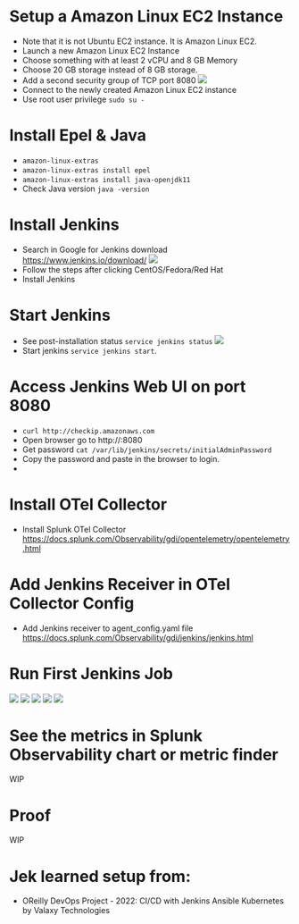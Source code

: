 # Setup a Amazon Linux EC2 Instance
- Note that it is not Ubuntu EC2 instance. It is Amazon Linux EC2.
- Launch a new Amazon Linux EC2 Instance
- Choose something with at least 2 vCPU and 8 GB Memory
- Choose 20 GB storage instead of 8 GB storage.
- Add a second security group of TCP port 8080 ![](ec2-security-group-8080.png)
- Connect to the newly created Amazon Linux EC2 instance
- Use root user privilege `sudo su -`

# Install Epel & Java
- `amazon-linux-extras`
- `amazon-linux-extras install epel`
- `amazon-linux-extras install java-openjdk11`
- Check Java version `java -version`

# Install Jenkins
- Search in Google for Jenkins download https://www.jenkins.io/download/ ![](jenkins-download.png)
- Follow the steps after clicking CentOS/Fedora/Red Hat
- Install Jenkins

# Start Jenkins
- See post-installation status `service jenkins status` ![](jenkins-ci.png)
- Start jenkins `service jenkins start`.

# Access Jenkins Web UI on port 8080
- `curl http://checkip.amazonaws.com`
- Open browser go to http://<ip address>:8080
- Get password `cat /var/lib/jenkins/secrets/initialAdminPassword`
- Copy the password and paste in the browser to login.
- 

# Install OTel Collector
- Install Splunk OTel Collector https://docs.splunk.com/Observability/gdi/opentelemetry/opentelemetry.html

# Add Jenkins Receiver in OTel Collector Config
- Add Jenkins receiver to agent_config.yaml file https://docs.splunk.com/Observability/gdi/jenkins/jenkins.html

# Run First Jenkins Job
![](new-item.png)
![](freestyle-project.png)
![](execute-shell.png)
![](shell-command.png)
![](build-now.png)

# See the metrics in Splunk Observability chart or metric finder
WIP

# Proof
WIP

# Jek learned setup from:
- OReilly DevOps Project - 2022: CI/CD with Jenkins Ansible Kubernetes by Valaxy Technologies